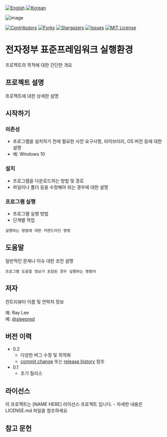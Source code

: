 
[![Englsh][language-en-shield]](README.md) 
[![Korean][language-kr-shield]](README_kr.md)


![image](https://user-images.githubusercontent.com/1613812/125195363-365a7d00-e290-11eb-92b5-6cfd5266962e.png)


[![Contributors][contributors-shield]][contributors-url]
[![Forks][forks-shield]][forks-url]
[![Stargazers][stars-shield]][stars-url]
[![Issues][issues-shield]][issues-url]
[![MIT License][license-shield]][license-url]


<!-- ABOUT THE PROJECT -->
# 전자정부 표준프레임워크 실행환경

프로젝트의 목적에 대한 간단한 개요

## 프로젝트 설명

프로젝트에 대한 상세한 설명

## 시작하기

### 의존성

* 프로그램을 설치하기 전에 필요한 사전 요구사항, 라이브러리, OS 버전 등에 대한 설명
* 예: Windows 10

### 설치

* 프로그램을 다운로드하는 방법 및 경로
* 파일이나 폴더 등을 수정해야 되는 경우에 대한 설명

### 프로그램 실행

* 프로그램 실행 방법
* 단계별 작업
```
실행하는 방법에 대한 커맨드라인 명령
```

## 도움말

일반적인 문제나 이슈 대한 조언 설명
```
프로그램 도움말 정보가 포함된 경우 실행하는 명령어
```

## 저자

컨트리뷰터 이름 및 연락처 정보

예: Ray Lee   
예: [@sleepred](https://twitter.com/sleepred)

## 버전 이력

* 0.2
    * 다양한 버그 수정 및 최적화
    * [commit change]() 또는 [release history]() 참조
* 0.1
    * 초기 릴리스

## 라이선스

이 프로젝트는 [NAME HERE] 라이선스 프로젝트 입니다. - 자세한 내용은 LICENSE.md 파일을 참조하세요

## 참고 문헌


<!-- MARKDOWN LINKS & IMAGES -->
<!-- https://www.markdownguide.org/basic-syntax/#reference-style-links -->
[language-kr-shield]: https://img.shields.io/badge/language-Korean-blue.svg?style=for-the-badge
[language-en-shield]: https://img.shields.io/badge/language-English-red.svg?style=for-the-badge

[contributors-shield]: https://img.shields.io/github/contributors/sleepred/Good-README-Template.svg?style=for-the-badge
[contributors-url]: https://github.com/sleepred/Good-README-Template/graphs/contributors
[forks-shield]: https://img.shields.io/github/forks/sleepred/Good-README-Template.svg?style=for-the-badge
[forks-url]: https://github.com/sleepred/Good-README-Template/network/members
[stars-shield]: https://img.shields.io/github/stars/sleepred/Good-README-Template.svg?style=for-the-badge
[stars-url]: https://github.com/sleepred/Good-README-Template/stargazers
[issues-shield]: https://img.shields.io/github/issues/sleepred/Good-README-Template.svg?style=for-the-badge
[issues-url]: https://github.com/sleepred/Good-README-Template/issues
[license-shield]: https://img.shields.io/github/license/sleepred/Good-README-Template.svg?style=for-the-badge
[license-url]: https://github.com/sleepred/Good-README-Template/blob/master/LICENSE.txt
[product-screenshot]: images/screenshot.png



